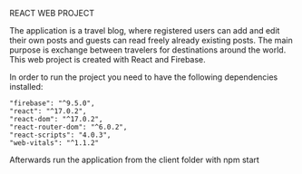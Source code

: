 REACT WEB PROJECT

The application is a travel blog, where registered users can add and edit their own posts and guests can read freely already existing posts. The main purpose is exchange between travelers for destinations around the world. This web project is created with React and Firebase. 


In order to run the project you need to have the following dependencies installed:

    "firebase": "^9.5.0",
    "react": "^17.0.2",
    "react-dom": "^17.0.2",
    "react-router-dom": "^6.0.2",
    "react-scripts": "4.0.3",
    "web-vitals": "^1.1.2"

Afterwards run the application from the client folder with npm start
